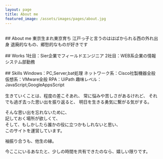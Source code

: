 ```yaml
---
layout: page
title: About me
featured_image: /assets/images/pages/about.jpg
---
```

<br>
## About me
東京生まれ東京育ち  
江戸っ子と言うのははばかられる西の外れ出身  
退廃的なもの、郷愁的なものが好きです  

<br>
<br>
## Works  
1社目：Sier企業でフィールドエンジニア  
2社目：WEB系企業の情報システム部勤務  

<br>
<br>
## Skills  
Windows：PC,Server,bat処理  
ネットワーク系：Cisco社製機器全般  
仮想系：VMware全般  
RPA：UiPath  
趣味レベル：JavaScript,GoogleAppsScript  

<br>
<br>
生きていくことは、程度の差こそあれ、  
常に悩みや苦しさがあるけれど、  
それでも過ぎ去った思い出を振り返ると、  
明日を生きる勇気に繋がる気がする。  

そんな思い出を忘れないために、  
記しておく場所が欲しくて、  
そして、もしかしたら誰かの役に立つかもしれないと思い、  
このサイトを運営しています。  

袖振り合うも、他生の縁。  

今ここにいるあなたと、少しの時間を共有できたのなら、嬉しい限りです。  
<br>
<br>